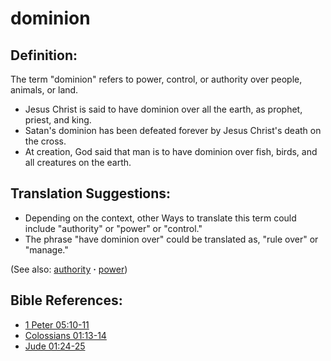 # dominion #

## Definition: ##

The term "dominion" refers to power, control, or authority over people, animals, or land.

* Jesus Christ is said to have dominion over all the earth, as prophet, priest, and king.
* Satan's dominion has been defeated forever by Jesus Christ's death on the cross.
* At creation, God said that man is to have dominion over fish, birds, and all creatures on the earth.

## Translation Suggestions: ##

* Depending on the context, other Ways to translate this term could include "authority" or "power" or "control."
* The phrase "have dominion over" could be translated as, "rule over" or "manage."

(See also: [authority](../kt/authority.md) **·** [power](../kt/power.md))

## Bible References: ##

* [1 Peter 05:10-11](https://door43.org/en/bible/notes/1pe/05/10)
* [Colossians 01:13-14](https://door43.org/en/bible/notes/col/01/13)
* [Jude 01:24-25](https://door43.org/en/bible/notes/jud/01/24)

